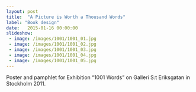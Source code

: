 ```yaml
---
layout: post
title:  "A Picture is Worth a Thousand Words"
label: "Book design"
date:   2015-01-16 00:00:00
slideshow:
 - image: /images/1001/1001_01.jpg
 - image: /images/1001/1001_02.jpg
 - image: /images/1001/1001_03.jpg
 - image: /images/1001/1001_04.jpg
 - image: /images/1001/1001_05.jpg
---
```


Poster and pamphlet for Exhibition “1001 Words” on Galleri S:t Eriksgatan in Stockholm 2011.
